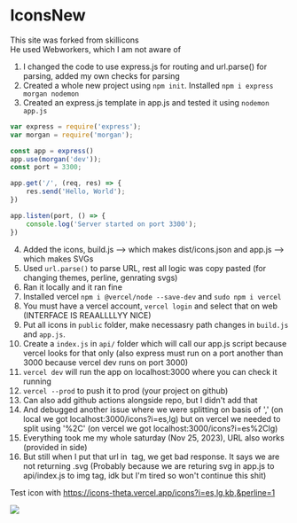 # IconsNew

This site was forked from skillicons <br>
He used Webworkers, which I am not aware of <br>
1. I changed the code to use express.js for routing and url.parse() for parsing, added my own checks for parsing
2. Created a whole new project using `npm init`. Installed `npm i express morgan nodemon`
3. Created an express.js template in app.js and tested it using `nodemon app.js`
```js
var express = require('express');
var morgan = require('morgan');

const app = express()
app.use(morgan('dev'));
const port = 3300;

app.get('/', (req, res) => {
    res.send('Hello, World');
})

app.listen(port, () => {
    console.log('Server started on port 3300');
})
```
4. Added the icons, build.js --> which makes dist/icons.json and app.js --> which makes SVGs
5. Used `url.parse()` to parse URL, rest all logic was copy pasted (for changing themes, perline, genrating svgs)
6. Ran it locally and it ran fine
7. Installed vercel `npm i @vercel/node --save-dev` and `sudo npm i vercel`
8. You must have a vercel account, `vercel login` and select that on web (INTERFACE IS REAALLLLYY NICE)
9. Put all icons in `public` folder, make necessasry path changes in `build.js` and `app.js`.
10. Create a `index.js` in `api/` folder which will call our app.js script because vercel looks for that only (also express must run on a port another than 3000 because vercel dev runs on port 3000)
11. `vercel dev` will run the app on localhost:3000 where you can check it running
12. `vercel --prod` to push it to prod (your project on github)
13. Can also add github actions alongside repo, but I didn't add that
14. And debugged another issue where we were splitting on basis of ',' (on local we got localhost:3000/icons?i=es,lg) but on vercel we needed to split using '%2C' (on vercel we got localhost:3000/icons?i=es%2Clg)
15. Everything took me my whole saturday (Nov 25, 2023), URL also works (provided in side)
16. But still when I put that url in <img> tag, we get bad response. It says we are not returning .svg (Probably because we are returing svg in app.js to api/index.js to img tag, idk but I'm tired so won't continue this shit)


Test icon with <a href="https://icons-theta.vercel.app/icons?i=es,lg,kb,&perline=1">https://icons-theta.vercel.app/icons?i=es,lg,kb,&perline=1</a> <br>



<img src="https://icons-theta.vercel.app/icons?i=react,js,redis,elasticsearch&perline=2">

